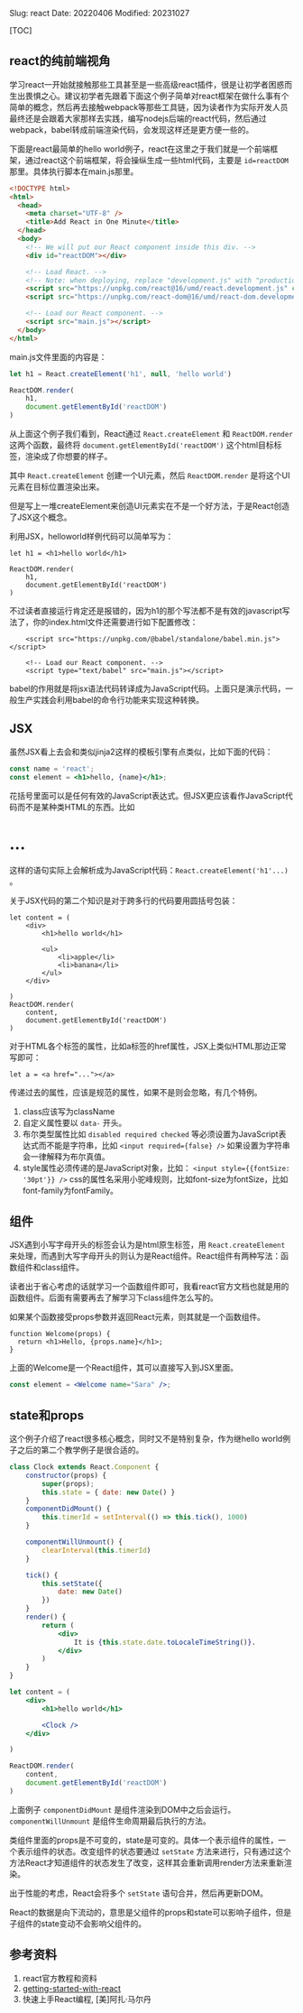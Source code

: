 Slug: react
Date: 20220406
Modified: 20231027


[TOC]

## react的纯前端视角
学习react一开始就接触那些工具甚至是一些高级react插件，很是让初学者困惑而生出畏惧之心。建议初学者先跟着下面这个例子简单对react框架在做什么事有个简单的概念，然后再去接触webpack等那些工具链，因为读者作为实际开发人员最终还是会跟着大家那样去实践，编写nodejs后端的react代码，然后通过webpack，babel转成前端渲染代码，会发现这样还是更方便一些的。

下面是react最简单的hello world例子，react在这里之于我们就是一个前端框架，通过react这个前端框架，将会操纵生成一些html代码，主要是 `id=reactDOM` 那里。具体执行脚本在main.js那里。

```html
<!DOCTYPE html>
<html>
  <head>
    <meta charset="UTF-8" />
    <title>Add React in One Minute</title>
  </head>
  <body>
    <!-- We will put our React component inside this div. -->
    <div id="reactDOM"></div>

    <!-- Load React. -->
    <!-- Note: when deploying, replace "development.js" with "production.min.js". -->
    <script src="https://unpkg.com/react@16/umd/react.development.js" crossorigin></script>
    <script src="https://unpkg.com/react-dom@16/umd/react-dom.development.js" crossorigin></script>

    <!-- Load our React component. -->
    <script src="main.js"></script>
  </body>
</html>
```

main.js文件里面的内容是：
```javascript
let h1 = React.createElement('h1', null, 'hello world')

ReactDOM.render(
    h1,
    document.getElementById('reactDOM')
)
```

从上面这个例子我们看到，React通过 `React.createElement` 和 `ReactDOM.render` 这两个函数，最终将 `document.getElementById('reactDOM')` 这个html目标标签，渲染成了你想要的样子。

其中 `React.createElement` 创建一个UI元素，然后 `ReactDOM.render` 是将这个UI元素在目标位置渲染出来。

但是写上一堆createElement来创造UI元素实在不是一个好方法，于是React创造了JSX这个概念。

利用JSX，helloworld样例代码可以简单写为：

```
let h1 = <h1>hello world</h1>

ReactDOM.render(
    h1,
    document.getElementById('reactDOM')
)
```

不过读者直接运行肯定还是报错的，因为h1的那个写法都不是有效的javascript写法了，你的index.html文件还需要进行如下配置修改：

```
    <script src="https://unpkg.com/@babel/standalone/babel.min.js"></script>

    <!-- Load our React component. -->
    <script type="text/babel" src="main.js"></script>
```
babel的作用就是将jsx语法代码转译成为JavaScript代码。上面只是演示代码，一般生产实践会利用babel的命令行功能来实现这种转换。


## JSX
虽然JSX看上去会和类似jinja2这样的模板引擎有点类似，比如下面的代码：
```jsx
const name = 'react';
const element = <h1>hello, {name}</h1>;
```

花括号里面可以是任何有效的JavaScript表达式。但JSX更应该看作JavaScript代码而不是某种类HTML的东西。比如<h1>...</h1>这样的语句实际上会解析成为JavaScript代码：`React.createElement('h1'...)` 。

关于JSX代码的第二个知识是对于跨多行的代码要用圆括号包装：


```
let content = (
    <div>
        <h1>hello world</h1>

        <ul>
            <li>apple</li>
            <li>banana</li>
        </ul>
    </div>
    
)
ReactDOM.render(
    content,
    document.getElementById('reactDOM')
)
```

对于HTML各个标签的属性，比如a标签的href属性，JSX上类似HTML那边正常写即可：

```
let a = <a href="..."></a>
```
传递过去的属性，应该是规范的属性，如果不是则会忽略，有几个特例。

1. class应该写为className
2. 自定义属性要以 `data-` 开头。
3. 布尔类型属性比如 `disabled required checked` 等必须设置为JavaScript表达式而不能是字符串，比如 `<input required={false} />` 如果设置为字符串会一律解释为布尔真值。
4. style属性必须传递的是JavaScript对象，比如： `<input style={{fontSize: '30pt'}} />` css的属性名采用小驼峰规则，比如font-size为fontSize，比如font-family为fontFamily。


## 组件
JSX遇到小写字母开头的标签会认为是html原生标签，用 `React.createElement` 来处理，而遇到大写字母开头的则认为是React组件。React组件有两种写法：函数组件和class组件。

读者出于省心考虑的话就学习一个函数组件即可，我看react官方文档也就是用的函数组件。后面有需要再去了解学习下class组件怎么写的。

如果某个函数接受props参数并返回React元素，则其就是一个函数组件。

```
function Welcome(props) {
  return <h1>Hello, {props.name}</h1>;
}
```


上面的Welcome是一个React组件，其可以直接写入到JSX里面。

```jsx
const element = <Welcome name="Sara" />;
```


## state和props
这个例子介绍了react很多核心概念，同时又不是特别复杂，作为继hello world例子之后的第二个教学例子是很合适的。

```jsx
class Clock extends React.Component {
    constructor(props) {
        super(props);
        this.state = { date: new Date() }
    }
    componentDidMount() {
        this.timerId = setInterval(() => this.tick(), 1000)
    }

    componentWillUnmount() {
        clearInterval(this.timerId)
    }

    tick() {
        this.setState({
            date: new Date()
        })
    }
    render() {
        return (
            <div>
                It is {this.state.date.toLocaleTimeString()}.
            </div>
        )
    }
}

let content = (
    <div>
        <h1>hello world</h1>

        <Clock />
    </div>

)

ReactDOM.render(
    content,
    document.getElementById('reactDOM')
)
```

上面例子 `componentDidMount` 是组件渲染到DOM中之后会运行。 `componentWillUnmount` 是组件生命周期最后执行的方法。


类组件里面的props是不可变的，state是可变的。具体一个表示组件的属性，一个表示组件的状态。改变组件的状态要通过 `setState` 方法来进行，只有通过这个方法React才知道组件的状态发生了改变，这样其会重新调用render方法来重新渲染。

出于性能的考虑，React会将多个 `setState` 语句合并，然后再更新DOM。

React的数据是向下流动的，意思是父组件的props和state可以影响子组件，但是子组件的state变动不会影响父组件的。


## 参考资料

1. react官方教程和资料
3. [getting-started-with-react](https://www.taniarascia.com/getting-started-with-react/)
4. 快速上手React编程, [美]阿扎·马尔丹




